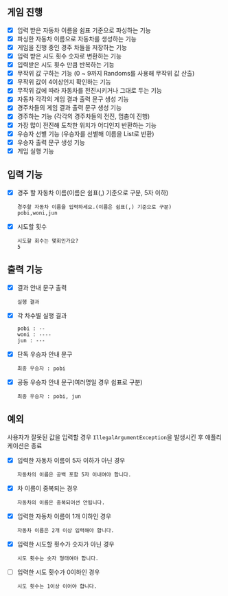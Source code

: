 
## 게임 진행
- [x] 입력 받은 자동차 이름을 쉼표 기준으로 파싱하는 기능
- [x] 파싱한 자동차 이름으로 자동차를 생성하는 기능
- [x] 게임을 진행 중인 경주 차들을 저장하는 기능
- [x] 입력 받은 시도 횟수 숫자로 변환하는 기능
- [x] 입력받은 시도 횟수 만큼 반복하는 기능
- [x] 무작위 값 구하는 기능 (0 ~ 9까지 Randoms를 사용해 무작위 값 산출)
- [x] 무작위 값이 4이상인지 확인하는 기능
- [x] 무작위 값에 따라 자동차를 전진시키거나 그대로 두는 기능
- [x] 자동차 각각의 게임 결과 출력 문구 생성 기능
- [x] 경주차들의 게임 결과 출력 문구 생성 기능
- [x] 경주하는 기능 (각각의 경주차들의 전진, 멈춤이 진행)
- [x] 가장 많이 전진해 도착한 위치가 어디인지 반환하는 기능
- [x] 우승자 선별 기능 (우승자를 선별해 이름을 List로 반환)
- [x] 우승자 출력 문구 생성 기능
- [x] 게임 실행 기능

## 입력 기능
- [x] 경주 할 자동차 이름(이름은 쉼표(,) 기준으로 구분, 5자 이하)
   ```
   경주할 자동차 이름을 입력하세요.(이름은 쉼표(,) 기준으로 구분)
   pobi,woni,jun
   ```
- [x] 시도할 횟수
  ```
  시도할 회수는 몇회인가요?
  5
  ```

## 출력 기능
- [x] 결과 안내 문구 출력 
   ```
   실행 결과
   ```
- [x] 각 차수별 실행 결과
   ```
   pobi : --
   woni : ----
   jun : ---
   ```
- [x] 단독 우승자 안내 문구
   ```
   최종 우승자 : pobi
   ```
- [x] 공동 우승자 안내 문구(여러명일 경우 쉼표로 구분)
  ```
  최종 우승자 : pobi, jun
  ```
## 예외
사용자가 잘못된 값을 입력할 경우 `IllegalArgumentException`을 발생시킨 후 애플리케이션은 종료

- [x] 입력한 자동차 이름이 5자 이하가 아닌 경우
  ```
  자동차의 이름은 공백 포함 5자 이내여야 합니다. 
  ```
- [x] 차 이름이 중복되는 경우
  ```
  자동차의 이름은 중복되어선 안됩니다.
  ```
- [x] 입력한 자동차 이름이 1개 이하인 경우
  ```
  자동차 이름은 2개 이상 입력해야 합니다.
  ```
- [x] 입력한 시도할 횟수가 숫자가 아닌 경우
  ```
  시도 횟수는 숫자 형태여야 합니다. 
  ```
- [ ] 입력한 시도 횟수가 0이하인 경우
  ```
  시도 횟수는 1이상 이어야 합니다. 
  ```
